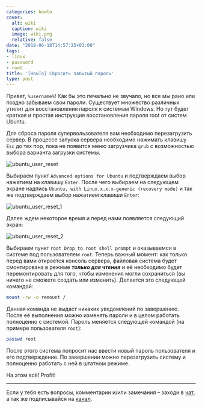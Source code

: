 ```yaml
---
categories: howto
cover:
  alt: wiki
  caption: wiki
  image: wiki.png
  relative: false
date: "2018-06-18T14:57:25+03:00"
tags:
- linux
- password
- root
title: '[HowTo] Сбросить забытый пароль'
type: post
---
```


Привет, `%username%`! Как бы это печально не звучало, но все мы рано или поздно забываем свои пароли. Существует множество различных утилит для восстановления пароля к системам Windows. Но тут будет краткая и простая инструкция восстановления пароля root от систем Ubuntu.

Для сброса пароля супервользователя вам необходимо перезагрузить сервер. В процессе запуска сервера необходимо нажимать клавишу `Esc` до тех пор, пока не появится меню загрузчика `grub` с возможностью выбора варианта загрузки системы.

![ubuntu_user_reset](/wp-content/uploads/2018/06/ubuntu_user_reset.png)

Выбираем пункт `Advanced options for Ubuntu` и подтверждаем выбор нажатием на клавишу `Enter`. После чего выбираем на следующем экране надпись `Ubuntu, with Linux.x.x.x-generic (recovery mode)` и так же подтверждаем выбор нажатием клавиши `Enter`:

![ubuntu_user_reset_1](/wp-content/uploads/2018/06/ubuntu_user_reset_1.png)

Далее ждем некоторое время и перед нами появляется следующий экран:

![ubuntu_user_reset_2](/wp-content/uploads/2018/06/ubuntu_user_reset_2.png)

Выбираем пункт `root Drop to root shell prompt` и оказываемся в системе под пользователем `root`. Теперь важный момент: как только перед вами откроется консоль сервера, файловая система будет смонтирована в режиме ***только для чтения*** и её необходимо будет перемонтировать для того, чтобы изменения могли сохраниться (вы ничего не сможете создать или изменить). Делается это следующей командой:

```bash
mount -rw -o remount /
```

Данная команда не выдаст никаких уведомлений по завершению. После её выполнения можно изменять пароли и в целом работать полноценно с системой. Пароль меняется следующей командой (на примере пользователя `root`):

```bash
passwd root
```

После этого система попросит нас ввести новый пароль пользователя и его подтверждение. По завершении можно перезагрузить систему и полноценно работать с ней в штатном режиме.

На этом всё! Profit!

---
Если у тебя есть вопросы, комментарии и/или замечания – заходи в [чат](https://ttttt.me/jtprogru_chat), а так же подписывайся на [канал](https://ttttt.me/jtprogru_channel).

